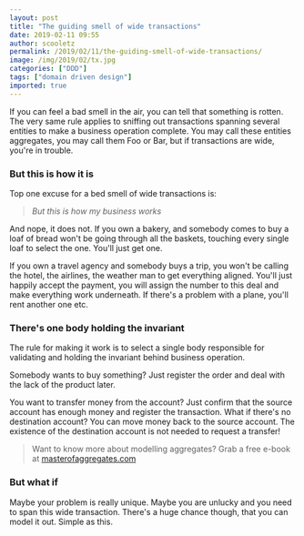 ```yaml
---
layout: post
title: "The guiding smell of wide transactions"
date: 2019-02-11 09:55
author: scooletz
permalink: /2019/02/11/the-guiding-smell-of-wide-transactions/
image: /img/2019/02/tx.jpg
categories: ["DDD"]
tags: ["domain driven design"]
imported: true
---
```


If you can feel a bad smell in the air, you can tell that something is rotten. The very same rule applies to sniffing out transactions spanning several entities to make a business operation complete. You may call these entities aggregates, you may call them Foo or Bar, but if transactions are wide, you're in trouble.

### But this is how it is

Top one excuse for a bed smell of wide transactions is:

> *But this is how my business works*

And nope, it does not. If you own a bakery, and somebody comes to buy a loaf of bread won't be going through all the baskets, touching every single loaf to select the one. You'll just get one.

If you own a travel agency and somebody buys a trip, you won't be calling the hotel, the airlines, the weather man to get everything aligned. You'll just happily accept the payment, you will assign the number to this deal and make everything work underneath. If there's a problem with a plane, you'll rent another one etc.

### There's one body holding the invariant

The rule for making it work is to select a single body responsible for validating and holding the invariant behind business operation.

Somebody wants to buy something? Just register the order and deal with the lack of the product later.

You want to transfer money from the account? Just confirm that the source account has enough money and register the transaction. What if there's no destination account? You can move money back to the source account. The existence of the destination account is not needed to request a transfer!

> Want to know more about modelling aggregates? Grab a free e-book at [masterofaggregates.com](https://masterofaggregates.com)

### But what if

Maybe your problem is really unique. Maybe you are unlucky and you need to span this wide transaction. There's a huge chance though, that you can model it out. Simple as this.
